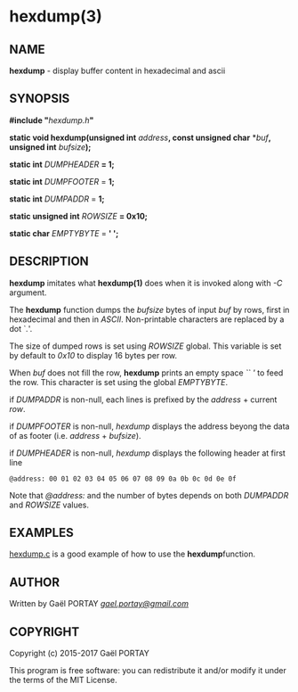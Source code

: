 # hexdump(3)

## NAME

**hexdump** - display buffer content in hexadecimal and ascii

## SYNOPSIS

**#include "**_hexdump.h_**"**

**static void hexdump(unsigned int** _address_**, const unsigned char**
\*_buf_**, unsigned int** _bufsize_**);**

**static int** _DUMPHEADER_ **= 1;**

**static int** _DUMPFOOTER_ = **1;**

**static int** _DUMPADDR_ = **1;**

**static unsigned int** _ROWSIZE_ **= 0x10;**

**static char** _EMPTYBYTE_ = **' ';**

## DESCRIPTION

**hexdump** imitates what **hexdump(1)** does when it is invoked along with
_-C_ argument.

The **hexdump** function dumps the _bufsize_ bytes of input _buf_ by rows,
first in hexadecimal and then in _ASCII_. Non-printable characters are replaced
by a dot `_._'.

The size of dumped rows is set using _ROWSIZE_ global. This variable is set by
default to _0x10_ to display 16 bytes per row.

When _buf_ does not fill the row, **hexdump** prints an empty space _`` '_ to
feed the row. This character is set using the global _EMPTYBYTE_.

if _DUMPADDR_ is non-null, each lines is prefixed by the _address_ + current
_row_.

if _DUMPFOOTER_ is non-null, *hexdump* displays the address beyong the data of
as footer (i.e. _address_ + _bufsize_).

if _DUMPHEADER_ is non-null, *hexdump* displays the following header at first
line

	@address: 00 01 02 03 04 05 06 07 08 09 0a 0b 0c 0d 0e 0f

Note that _@address:_ and the number of bytes depends on both _DUMPADDR_ and
_ROWSIZE_ values.

## EXAMPLES

[hexdump.c](hexdump.c#L172-L204) is a good example of how to use the
**hexdump**function.

## AUTHOR

Written by Gaël PORTAY *gael.portay@gmail.com*

## COPYRIGHT

Copyright (c) 2015-2017 Gaël PORTAY

This program is free software: you can redistribute it and/or modify it under
the terms of the MIT License.
